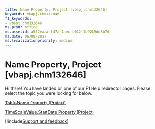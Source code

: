 ```yaml
---
title: Name Property, Project [vbapj.chm132646]
keywords: vbapj.chm132646
f1_keywords:
- vbapj.chm132646
ms.prod: office
ms.assetid: a532eaaa-fd7a-4aec-b042-1b9289dd8b7d
ms.date: 06/08/2017
ms.localizationpriority: medium
---
```



# Name Property, Project [vbapj.chm132646]

Hi there! You have landed on one of our F1 Help redirector pages. Please select the topic you were looking for below.

[Table.Name Property (Project)](https://msdn.microsoft.com/library/d4b65bdb-9129-1025-f89b-370a68b166eb%28Office.15%29.aspx)

[TimeScaleValue.StartDate Property (Project)](https://msdn.microsoft.com/library/fdd70c48-7f07-f4dc-db93-ad46fb30a2bb%28Office.15%29.aspx)

[!include[Support and feedback](~/includes/feedback-boilerplate.md)]